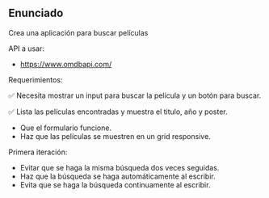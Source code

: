 ## Enunciado

Crea una aplicación para buscar películas

API a usar:

- https://www.omdbapi.com/

Requerimientos:

✅ Necesita mostrar un input para buscar la película y un botón para buscar.

✅ Lista las películas encontradas y muestra el titulo, año y poster.

- Que el formulario funcione.
- Haz que las películas se muestren en un grid responsive.

Primera iteración:

- Evitar que se haga la misma búsqueda dos veces seguidas.
- Haz que la búsqueda se haga automáticamente al escribir.
- Evita que se haga la búsqueda continuamente al escribir.
